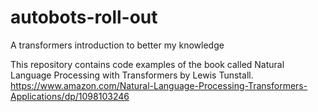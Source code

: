 # autobots-roll-out
A transformers introduction to better my knowledge 

This repository contains code examples of the book called Natural Language Processing with Transformers by Lewis Tunstall.
https://www.amazon.com/Natural-Language-Processing-Transformers-Applications/dp/1098103246

